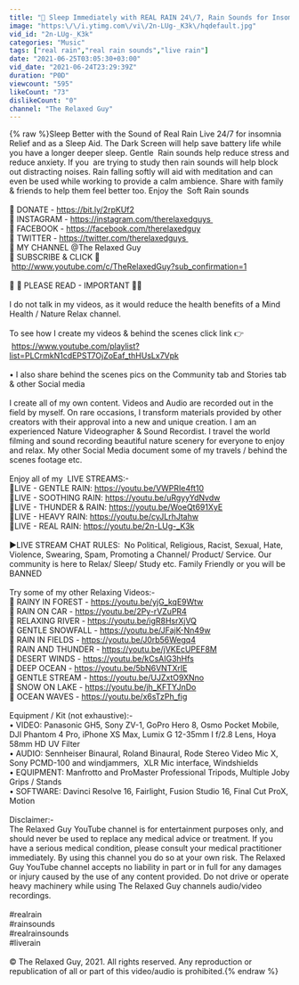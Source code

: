 ```yaml
---
title: "🔴 Sleep Immediately with REAL RAIN 24\/7, Rain Sounds for Insomnia, Study, Relaxing, Reduce Stress"
image: "https:\/\/i.ytimg.com\/vi\/2n-LUg-_K3k\/hqdefault.jpg"
vid_id: "2n-LUg-_K3k"
categories: "Music"
tags: ["real rain","real rain sounds","live rain"]
date: "2021-06-25T03:05:30+03:00"
vid_date: "2021-06-24T23:29:39Z"
duration: "P0D"
viewcount: "595"
likeCount: "73"
dislikeCount: "0"
channel: "The Relaxed Guy"
---
```

{% raw %}Sleep Better with the Sound of Real Rain Live 24/7 for insomnia Relief and as a Sleep Aid. The Dark Screen will help save battery life while you have a longer deeper sleep. Gentle  Rain sounds help reduce stress and reduce anxiety. If you  are trying to study then rain sounds will help block out distracting noises. Rain falling softly will aid with meditation and can even be used while working to provide a calm ambience. Share with family &amp; friends to help them feel better too. Enjoy the  Soft Rain sounds<br /><br />🌿 DONATE - <a rel="nofollow" target="blank" href="https://bit.ly/2rpKUf2">https://bit.ly/2rpKUf2</a><br />🌿 INSTAGRAM - <a rel="nofollow" target="blank" href="https://instagram.com/therelaxedguys ">https://instagram.com/therelaxedguys </a><br />🌿 FACEBOOK - <a rel="nofollow" target="blank" href="https://facebook.com/therelaxedguy">https://facebook.com/therelaxedguy</a><br />🌿 TWITTER - <a rel="nofollow" target="blank" href="https://twitter.com/therelaxedguys ">https://twitter.com/therelaxedguys </a><br />🌿 MY CHANNEL  @The Relaxed Guy     <br />🌿 SUBSCRIBE &amp; CLICK 🔔<br /> <a rel="nofollow" target="blank" href="http://www.youtube.com/c/TheRelaxedGuy?sub_confirmation=1">http://www.youtube.com/c/TheRelaxedGuy?sub_confirmation=1</a><br /><br />🔴 🔴 PLEASE READ - IMPORTANT 🔴🔴<br /><br />I do not talk in my videos, as it would reduce the health benefits of a Mind Health / Nature Relax channel. <br /><br />To see how I create my videos &amp; behind the scenes click link 👉<br /> <a rel="nofollow" target="blank" href="https://www.youtube.com/playlist?list=PLCrmkN1cdEPST7OjZoEaf_thHUsLx7Vpk">https://www.youtube.com/playlist?list=PLCrmkN1cdEPST7OjZoEaf_thHUsLx7Vpk</a><br /><br />• I also share behind the scenes pics on the Community tab and Stories tab &amp; other Social media<br /><br />I create all of my own content. Videos and Audio are recorded out in the field by myself. On rare occasions, I transform materials provided by other creators with their approval into a new and unique creation. I am an experienced Nature Videographer &amp; Sound Recordist. I travel the world filming and sound recording beautiful nature scenery for everyone to enjoy and relax. My other Social Media document some of my travels / behind the scenes footage etc.<br /><br />Enjoy all of my  LIVE STREAMS:-<br />🔴LIVE - GENTLE RAIN: <a rel="nofollow" target="blank" href="https://youtu.be/VWPRIe4ft10">https://youtu.be/VWPRIe4ft10</a><br />🔴LIVE - SOOTHING RAIN: <a rel="nofollow" target="blank" href="https://youtu.be/uRgyyYdNvdw">https://youtu.be/uRgyyYdNvdw</a><br />🔴LIVE - THUNDER &amp; RAIN: <a rel="nofollow" target="blank" href="https://youtu.be/WoeQt691XyE">https://youtu.be/WoeQt691XyE</a><br />🔴LIVE - HEAVY RAIN: <a rel="nofollow" target="blank" href="https://youtu.be/cyJLrhJtahw">https://youtu.be/cyJLrhJtahw</a><br />🔴LIVE - REAL RAIN: <a rel="nofollow" target="blank" href="https://youtu.be/2n-LUg-_K3k">https://youtu.be/2n-LUg-_K3k</a><br /><br />►LIVE STREAM CHAT RULES:  No Political, Religious, Racist, Sexual, Hate, Violence, Swearing, Spam, Promoting a Channel/ Product/ Service. Our community is here to Relax/ Sleep/ Study etc. Family Friendly or you will be BANNED<br /><br />Try some of my other Relaxing Videos:-<br />🌿 RAINY IN FOREST - <a rel="nofollow" target="blank" href="https://youtu.be/yjG_kqE9Wtw">https://youtu.be/yjG_kqE9Wtw</a><br />🌿 RAIN ON CAR - <a rel="nofollow" target="blank" href="https://youtu.be/2Py-rVZuPR4">https://youtu.be/2Py-rVZuPR4</a><br />🌿 RELAXING RIVER - <a rel="nofollow" target="blank" href="https://youtu.be/igR8HsrXjVQ">https://youtu.be/igR8HsrXjVQ</a><br />🌿 GENTLE SNOWFALL - <a rel="nofollow" target="blank" href="https://youtu.be/JFajK-Nn49w">https://youtu.be/JFajK-Nn49w</a><br />🌿 RAIN IN FIELDS - <a rel="nofollow" target="blank" href="https://youtu.be/J0rb56Wegq4">https://youtu.be/J0rb56Wegq4</a><br />🌿 RAIN AND THUNDER - <a rel="nofollow" target="blank" href="https://youtu.be/jVKEcUPEF8M">https://youtu.be/jVKEcUPEF8M</a><br />🌿 DESERT WINDS - <a rel="nofollow" target="blank" href="https://youtu.be/kCsAIG3hHfs">https://youtu.be/kCsAIG3hHfs</a><br />🌿 DEEP OCEAN - <a rel="nofollow" target="blank" href="https://youtu.be/5bN6VNTXrIE">https://youtu.be/5bN6VNTXrIE</a><br />🌿 GENTLE STREAM - <a rel="nofollow" target="blank" href="https://youtu.be/UJZxtO9XNno">https://youtu.be/UJZxtO9XNno</a><br />🌿 SNOW ON LAKE - <a rel="nofollow" target="blank" href="https://youtu.be/jh_KFTYJnDo">https://youtu.be/jh_KFTYJnDo</a><br />🌿 OCEAN WAVES - <a rel="nofollow" target="blank" href="https://youtu.be/x6sTzPh_fig">https://youtu.be/x6sTzPh_fig</a><br /><br />Equipment / Kit (not exhaustive):- <br />• VIDEO: Panasonic GH5, Sony ZV-1, GoPro Hero 8, Osmo Pocket Mobile, DJI Phantom 4 Pro, iPhone XS Max, Lumix G 12-35mm I f/2.8 Lens, Hoya 58mm HD UV Filter<br />• AUDIO: Sennheiser Binaural, Roland Binaural, Rode Stereo Video Mic X, Sony PCMD-100 and windjammers,  XLR Mic interface, Windshields<br />• EQUIPMENT: Manfrotto and ProMaster Professional Tripods, Multiple Joby Grips / Stands<br />• SOFTWARE: Davinci Resolve 16, Fairlight, Fusion Studio 16, Final Cut ProX, Motion<br /><br />Disclaimer:-<br />The Relaxed Guy YouTube channel is for entertainment purposes only, and should never be used to replace any medical advice or treatment. If you have a serious medical condition, please consult your medical practitioner immediately. By using this channel you do so at your own risk. The Relaxed Guy YouTube channel accepts no liability in part or in full for any damages or injury caused by the use of any content provided. Do not drive or operate heavy machinery while using The Relaxed Guy channels audio/video recordings.<br /><br />#realrain<br />#rainsounds<br />#realrainsounds<br />#liverain<br /><br />© The Relaxed Guy, 2021. All rights reserved. Any reproduction or republication of all or part of this video/audio is prohibited.{% endraw %}
